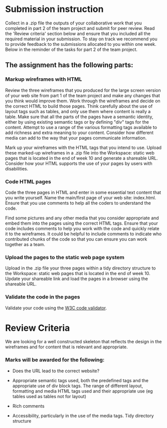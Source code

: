 # Submission instruction

Collect in a .zip file the outputs of your collaborative work that you completed in part 2 of the team project and submit for peer review. Read the 'Review criteria' section below and ensure that you included all the required material in your submission. To stay on track we recommend you to provide feedback to the submissions allocated to you within one week. Below in the reminder of the tasks for part 2 of the team project.

## The assignment has the following parts:

### Markup wireframes with HTML

Review the three wireframes that you produced for the large screen version of your web site from part 1 of the team project and make any changes that you think would improve them. Work through the wireframes and decide on the correct HTML to build those pages. Think carefully about the use of layout tags such as tables, and only use them where content is really a table. Make sure that all the parts of the pages have a semantic identity, either by using existing semantic tags or by defining "div" tags for the content. Attempt to use a range of the various formatting tags available to add richness and extra meaning to your content. Consider how different media can add to the way that your pages communicate information.

Mark up your wireframes with the HTML tags that you intend to use. Upload these marked-up wireframes in a .zip file into the Workspace: static web pages that is located in the end of week 10 and generate a shareable URL. Consider how your HTML supports the use of your pages by users with disabilities.

### Code HTML pages

Code the three pages in HTML and enter in some essential text content that you write yourself. Name the main/first page of your web site: index.html. Ensure that you use comments to help all the coders to understand the code.

Find some pictures and any other media that you consider appropriate and embed them into the pages using the correct HTML tags. Ensure that your code includes comments to help you work with the code and quickly relate it to the wireframes. It could be helpful to include comments to indicate who contributed chunks of the code so that you can ensure you can work together as a team.

### Upload the pages to the static web page system

Upload in the .zip file your three pages within a tidy directory structure to the Workspace: static web pages that is located in the end of week 10. Update your shareable link and load the pages in a browser using the shareable URL.

### Validate the code in the pages

Validate your code using the [W3C code validator](https://validator.w3.org/).

# Review Criteria

We are looking for a well constructed skeleton that reflects the design in the wireframes and for content that is relevant and appropriate.

### Marks will be awarded for the following:

- Does the URL lead to the correct website?

- Appropriate semantic tags used, both the predefined tags and the appropriate use of div block tags.
The range of different layout, formatting and media HTML tags used and their appropriate use (eg tables used as tables not for layout)

- Rich comments

- Accessibility, particularly in the use of the media tags. Tidy directory structure


